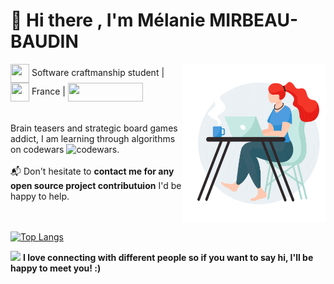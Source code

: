 # :wave: Hi there , I'm Mélanie MIRBEAU-BAUDIN

<img src="https://github.com/Mel-MB/Mel-MB/blob/main/img/working.gif" alt="readhead girl coding" align='right' width='230'>

<img src="https://media.giphy.com/media/WFZvB7VIXBgiz3oDXE/giphy.gif" width="30" height="30" align="center"/> Software craftmanship student | <img src="https://media.giphy.com/media/57ZONYwnLOKVgLuApK/giphy.gif" width="30" height="30" align="center"/> France | <a href="https://www.linkedin.com/in/mélanie-mirbeau-baudin-bbb906155" title="Linkedin: Mélanie MIRBEAU-BAUDIN"><img src="https://img.shields.io/badge/LinkedIn-0077B5?style=for-the-badge&logo=linkedin&logoColor=white" width="120" height="30" align="center"/></a>
<br><br><br>
Brain teasers and strategic board games addict, I am learning through algorithms on codewars ![codewars](https://www.codewars.com/users/Mel-MB/badges/micro).
<br><br>
📬 Don't hesitate to **contact me for any open source project contributuion** I'd be happy to help.  
<br><br>

 [![Top Langs](https://github-readme-stats.vercel.app/api/top-langs/?username=Mel-MB&hide=html,css,hack&layout=compact&theme=vision-friendly-dark)](https://github.com/anuraghazra/github-readme-stats)


 <img src="https://media.giphy.com/media/LnQjpWaON8nhr21vNW/giphy.gif" width="60"> **I love connecting with different people so if you want to say hi, I'll be happy to meet you! :)**

